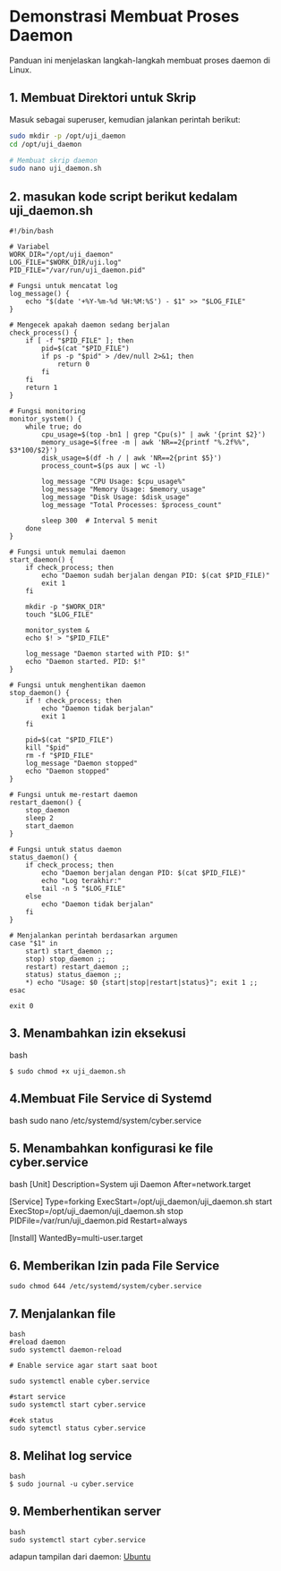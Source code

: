 # Demonstrasi Membuat Proses Daemon

Panduan ini menjelaskan langkah-langkah membuat proses daemon di Linux.

## 1. Membuat Direktori untuk Skrip
Masuk sebagai superuser, kemudian jalankan perintah berikut:
```bash
sudo mkdir -p /opt/uji_daemon
cd /opt/uji_daemon

# Membuat skrip daemon
sudo nano uji_daemon.sh
```


## 2. masukan kode script berikut kedalam  uji_daemon.sh
```
#!/bin/bash

# Variabel
WORK_DIR="/opt/uji_daemon"
LOG_FILE="$WORK_DIR/uji.log"
PID_FILE="/var/run/uji_daemon.pid"

# Fungsi untuk mencatat log
log_message() {
    echo "$(date '+%Y-%m-%d %H:%M:%S') - $1" >> "$LOG_FILE"
}

# Mengecek apakah daemon sedang berjalan
check_process() {
    if [ -f "$PID_FILE" ]; then
        pid=$(cat "$PID_FILE")
        if ps -p "$pid" > /dev/null 2>&1; then
            return 0
        fi
    fi
    return 1
}

# Fungsi monitoring
monitor_system() {
    while true; do
        cpu_usage=$(top -bn1 | grep "Cpu(s)" | awk '{print $2}')
        memory_usage=$(free -m | awk 'NR==2{printf "%.2f%%", $3*100/$2}')
        disk_usage=$(df -h / | awk 'NR==2{print $5}')
        process_count=$(ps aux | wc -l)

        log_message "CPU Usage: $cpu_usage%"
        log_message "Memory Usage: $memory_usage"
        log_message "Disk Usage: $disk_usage"
        log_message "Total Processes: $process_count"

        sleep 300  # Interval 5 menit
    done
}

# Fungsi untuk memulai daemon
start_daemon() {
    if check_process; then
        echo "Daemon sudah berjalan dengan PID: $(cat $PID_FILE)"
        exit 1
    fi

    mkdir -p "$WORK_DIR"
    touch "$LOG_FILE"

    monitor_system &
    echo $! > "$PID_FILE"

    log_message "Daemon started with PID: $!"
    echo "Daemon started. PID: $!"
}

# Fungsi untuk menghentikan daemon
stop_daemon() {
    if ! check_process; then
        echo "Daemon tidak berjalan"
        exit 1
    fi

    pid=$(cat "$PID_FILE")
    kill "$pid"
    rm -f "$PID_FILE"
    log_message "Daemon stopped"
    echo "Daemon stopped"
}

# Fungsi untuk me-restart daemon
restart_daemon() {
    stop_daemon
    sleep 2
    start_daemon
}

# Fungsi untuk status daemon
status_daemon() {
    if check_process; then
        echo "Daemon berjalan dengan PID: $(cat $PID_FILE)"
        echo "Log terakhir:"
        tail -n 5 "$LOG_FILE"
    else
        echo "Daemon tidak berjalan"
    fi
}

# Menjalankan perintah berdasarkan argumen
case "$1" in
    start) start_daemon ;;
    stop) stop_daemon ;;
    restart) restart_daemon ;;
    status) status_daemon ;;
    *) echo "Usage: $0 {start|stop|restart|status}"; exit 1 ;;
esac

exit 0
```

## 3. Menambahkan izin eksekusi
bash
```
$ sudo chmod +x uji_daemon.sh
```

## 4.Membuat File Service di Systemd
bash
sudo nano /etc/systemd/system/cyber.service


## 5. Menambahkan konfigurasi ke file cyber.service
bash
[Unit]
Description=System uji Daemon
After=network.target

[Service]
Type=forking
ExecStart=/opt/uji_daemon/uji_daemon.sh start
ExecStop=/opt/uji_daemon/uji_daemon.sh stop
PIDFile=/var/run/uji_daemon.pid
Restart=always

[Install]
WantedBy=multi-user.target

## 6. Memberikan Izin pada File Service
```
sudo chmod 644 /etc/systemd/system/cyber.service
```

## 7. Menjalankan file 
```
bash
#reload daemon
sudo systemctl daemon-reload

# Enable service agar start saat boot

sudo systemctl enable cyber.service

#start service
sudo systemctl start cyber.service

#cek status 
sudo sytemctl status cyber.service
```
## 8. Melihat log service
```
bash
$ sudo journal -u cyber.service

```
## 9. Memberhentikan server
```
bash
sudo systemctl start cyber.service
```

adapun tampilan dari daemon:
[Ubuntu](https://drive.google.com/uc?id=1u2AUMSTHRlq1-lVtPZE3GfiWXNguy46r)

